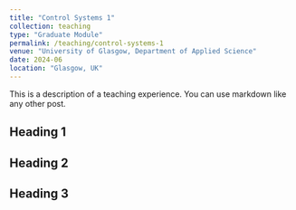 ```yaml
---
title: "Control Systems 1"
collection: teaching
type: "Graduate Module"
permalink: /teaching/control-systems-1
venue: "University of Glasgow, Department of Applied Science"
date: 2024-06
location: "Glasgow, UK"
---
```


This is a description of a teaching experience. You can use markdown like any other post.

## Heading 1

## Heading 2

## Heading 3
